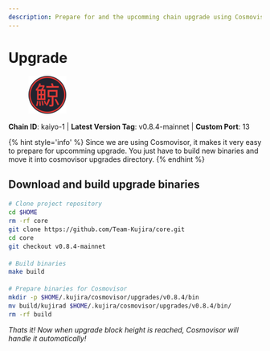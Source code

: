 ```yaml
---
description: Prepare for and the upcomming chain upgrade using Cosmovisor.
---
```


# Upgrade

<figure><img src="https://raw.githubusercontent.com/kj89/cosmos-images/main/logos/kujira.png" alt=""><figcaption></figcaption></figure>

**Chain ID**: kaiyo-1 | **Latest Version Tag**: v0.8.4-mainnet | **Custom Port**: 13

{% hint style='info' %}
Since we are using Cosmovisor, it makes it very easy to prepare for upcomming upgrade.
You just have to build new binaries and move it into cosmovisor upgrades directory.
{% endhint %}

## Download and build upgrade binaries

```bash
# Clone project repository
cd $HOME
rm -rf core
git clone https://github.com/Team-Kujira/core.git
cd core
git checkout v0.8.4-mainnet

# Build binaries
make build

# Prepare binaries for Cosmovisor
mkdir -p $HOME/.kujira/cosmovisor/upgrades/v0.8.4/bin
mv build/kujirad $HOME/.kujira/cosmovisor/upgrades/v0.8.4/bin/
rm -rf build
```

*Thats it! Now when upgrade block height is reached, Cosmovisor will handle it automatically!*
